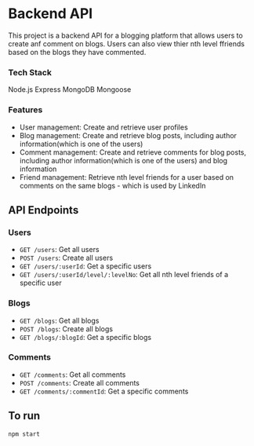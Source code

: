 # Backend API

This project is a backend API for a blogging platform that allows users to create anf comment on blogs. Users can also view thier nth level ffriends based on the blogs they have commented.

### Tech Stack
Node.js
Express
MongoDB
Mongoose

### Features
* User management: Create and retrieve user profiles
* Blog management: Create and retrieve blog posts, including author information(which is one of the users)
* Comment management: Create and retrieve comments for blog posts, including author information(which is one of the users) and blog information
* Friend management: Retrieve nth level friends for a user based on comments on the same blogs - which is used by LinkedIn

## API Endpoints

### Users
* `GET /users`: Get all users
* `POST /users`: Create all users
* `GET /users/:userId`: Get a specific users
* `GET /users/:userId/level/:levelNo`: Get all nth level friends of a specific user

### Blogs
* `GET /blogs`: Get all blogs
* `POST /blogs`: Create all blogs
* `GET /blogs/:blogId`: Get a specific blogs

### Comments
* `GET /comments`: Get all comments
* `POST /comments`: Create all comments
* `GET /comments/:commentId`: Get a specific comments

## To run
`npm start`







